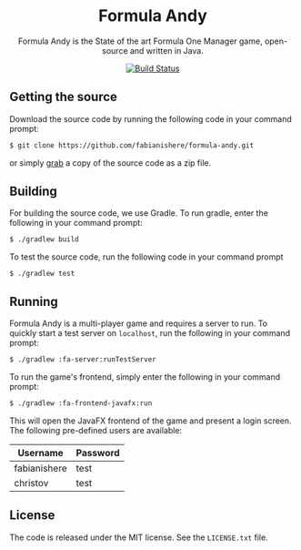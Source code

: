 
<h1 align="center">Formula Andy</h1>
<p align="center">
Formula Andy is the State of the art Formula One Manager game, open-source and
written in Java.
</p>
<p align="center">
  <a href="https://travis-ci.com/fabianishere/formula-andy">
    <img src="https://travis-ci.com/fabianishere/formula-andy.svg?token=bU4F3wsxcknXqXqbpdoi&branch=master" alt="Build Status">
  </a>
</p>

## Getting the source
Download the source code by running the following code in your command prompt:
```sh
$ git clone https://github.com/fabianishere/formula-andy.git
```
or simply [grab](https://github.com/fabianishere/formula-andy/archive/master.zip)
a copy of the source code as a zip file.

## Building
For building the source code, we use Gradle. To run gradle, enter the following
in your command prompt:
```sh
$ ./gradlew build
```
To test the source code, run the following code in your command prompt
```
$ ./gradlew test
```

## Running
Formula Andy is a multi-player game and requires a server to run. To quickly start
a test server on `localhost`, run the following in your command prompt:

```bash
$ ./gradlew :fa-server:runTestServer
```

To run the game's frontend, simply enter the following in your command prompt:

```bash
$ ./gradlew :fa-frontend-javafx:run
```

This will open the JavaFX frontend of the game and present a login screen. The
following pre-defined users are available:

| Username     | Password |
| ------------ | -------- |
| fabianishere | test     |
| christov     | test     |

## License
The code is released under the MIT license. See the `LICENSE.txt` file.

